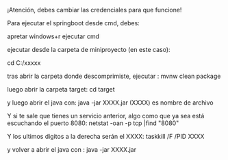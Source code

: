 ¡Atención, debes cambiar las credenciales para que funcione!

Para ejecutar el springboot desde cmd, debes:

apretar windows+r
ejecutar cmd

ejecutar desde la carpeta de miniproyecto (en este caso):

cd C:/xxxxx

tras abrir la carpeta donde descomprimiste, ejecutar :
mvnw clean package

luego abrir la carpeta target:
cd target 

y luego abrir el java con:
java -jar XXXX.jar 
(XXXX) es nombre de archivo

Y si te sale que tienes un servicio anterior, algo como que ya sea está escuchando el puerto 8080:
netstat -oan -p tcp |find "8080"

Y los ultimos digitos a la derecha serán el XXXX:
taskkill /F /PID XXXX

y volver a abrir el java con :
java -jar XXXX.jar 